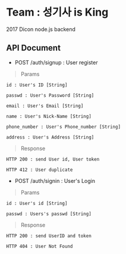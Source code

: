 # Team : 성기사 is King
2017 Dicon node.js backend

## API Document

* POST /auth/signup : User register

> Params

    id : User's ID [String]

    passwd : User's Password [String]

    email : User's Email [String]

    name : User's Nick-Name [String]

    phone_number : User's Phone_number [String]

    address : User's Address [String]

> Response

    HTTP 200 : send User id, User token

    HTTP 412 : User duplicate

* POST /auth/signin : User's Login

> Params

    id : User's id [String]

    passwd : Users's passwd [String]

> Response

    HTTP 200 : send UserID and token

    HTTP 404 : User Not Found
